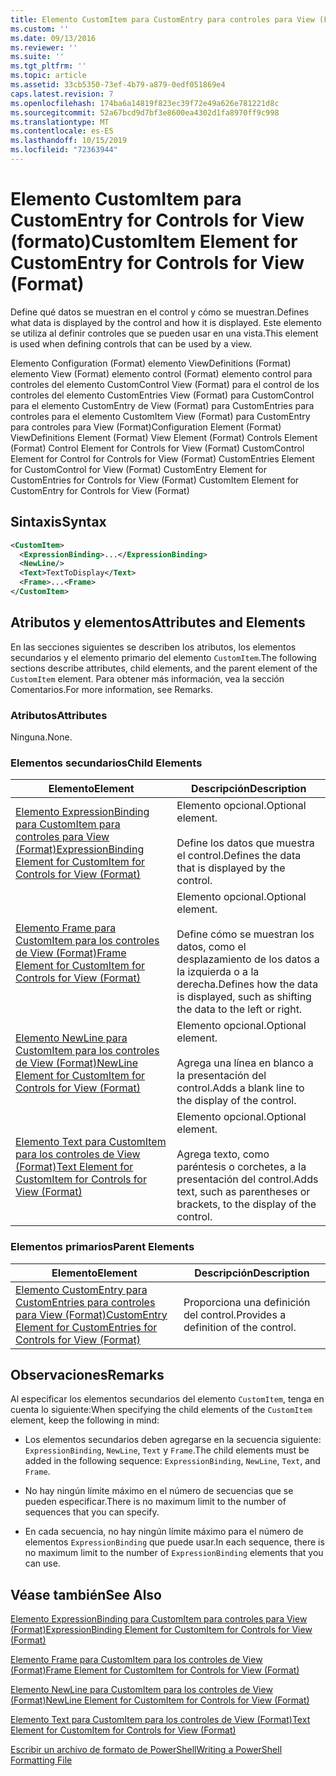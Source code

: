 ```yaml
---
title: Elemento CustomItem para CustomEntry para controles para View (Format) | Microsoft Docs
ms.custom: ''
ms.date: 09/13/2016
ms.reviewer: ''
ms.suite: ''
ms.tgt_pltfrm: ''
ms.topic: article
ms.assetid: 33cb5350-73ef-4b79-a879-0edf051869e4
caps.latest.revision: 7
ms.openlocfilehash: 174ba6a14819f823ec39f72e49a626e781221d8c
ms.sourcegitcommit: 52a67bcd9d7bf3e8600ea4302d1fa8970ff9c998
ms.translationtype: MT
ms.contentlocale: es-ES
ms.lasthandoff: 10/15/2019
ms.locfileid: "72363944"
---
```

# <a name="customitem-element-for-customentry-for-controls-for-view-format"></a><span data-ttu-id="b6e9a-102">Elemento CustomItem para CustomEntry for Controls for View (formato)</span><span class="sxs-lookup"><span data-stu-id="b6e9a-102">CustomItem Element for CustomEntry for Controls for View (Format)</span></span>

<span data-ttu-id="b6e9a-103">Define qué datos se muestran en el control y cómo se muestran.</span><span class="sxs-lookup"><span data-stu-id="b6e9a-103">Defines what data is displayed by the control and how it is displayed.</span></span> <span data-ttu-id="b6e9a-104">Este elemento se utiliza al definir controles que se pueden usar en una vista.</span><span class="sxs-lookup"><span data-stu-id="b6e9a-104">This element is used when defining controls that can be used by a view.</span></span>

<span data-ttu-id="b6e9a-105">Elemento Configuration (Format) elemento ViewDefinitions (Format) elemento View (Format) elemento control (Format) elemento control para controles del elemento CustomControl View (Format) para el control de los controles del elemento CustomEntries View (Format) para CustomControl para el elemento CustomEntry de View (Format) para CustomEntries para controles para el elemento CustomItem View (Format) para CustomEntry para controles para View (Format)</span><span class="sxs-lookup"><span data-stu-id="b6e9a-105">Configuration Element (Format) ViewDefinitions Element (Format) View Element (Format) Controls Element (Format) Control Element for Controls for View (Format) CustomControl Element for Control for Controls for View (Format) CustomEntries Element for CustomControl for View (Format) CustomEntry Element for CustomEntries for Controls for View (Format) CustomItem Element for CustomEntry for Controls for View (Format)</span></span>

## <a name="syntax"></a><span data-ttu-id="b6e9a-106">Sintaxis</span><span class="sxs-lookup"><span data-stu-id="b6e9a-106">Syntax</span></span>

```xml
<CustomItem>
  <ExpressionBinding>...</ExpressionBinding>
  <NewLine/>
  <Text>TextToDisplay</Text>
  <Frame>...<Frame>
</CustomItem>
```

## <a name="attributes-and-elements"></a><span data-ttu-id="b6e9a-107">Atributos y elementos</span><span class="sxs-lookup"><span data-stu-id="b6e9a-107">Attributes and Elements</span></span>

<span data-ttu-id="b6e9a-108">En las secciones siguientes se describen los atributos, los elementos secundarios y el elemento primario del elemento `CustomItem`.</span><span class="sxs-lookup"><span data-stu-id="b6e9a-108">The following sections describe attributes, child elements, and the parent element of the `CustomItem` element.</span></span> <span data-ttu-id="b6e9a-109">Para obtener más información, vea la sección Comentarios.</span><span class="sxs-lookup"><span data-stu-id="b6e9a-109">For more information, see Remarks.</span></span>

### <a name="attributes"></a><span data-ttu-id="b6e9a-110">Atributos</span><span class="sxs-lookup"><span data-stu-id="b6e9a-110">Attributes</span></span>

<span data-ttu-id="b6e9a-111">Ninguna.</span><span class="sxs-lookup"><span data-stu-id="b6e9a-111">None.</span></span>

### <a name="child-elements"></a><span data-ttu-id="b6e9a-112">Elementos secundarios</span><span class="sxs-lookup"><span data-stu-id="b6e9a-112">Child Elements</span></span>

|<span data-ttu-id="b6e9a-113">Elemento</span><span class="sxs-lookup"><span data-stu-id="b6e9a-113">Element</span></span>|<span data-ttu-id="b6e9a-114">Descripción</span><span class="sxs-lookup"><span data-stu-id="b6e9a-114">Description</span></span>|
|-------------|-----------------|
|[<span data-ttu-id="b6e9a-115">Elemento ExpressionBinding para CustomItem para controles para View (Format)</span><span class="sxs-lookup"><span data-stu-id="b6e9a-115">ExpressionBinding Element for CustomItem for Controls for View (Format)</span></span>](./expressionbinding-element-for-customitem-for-controls-for-view-format.md)|<span data-ttu-id="b6e9a-116">Elemento opcional.</span><span class="sxs-lookup"><span data-stu-id="b6e9a-116">Optional element.</span></span><br /><br /> <span data-ttu-id="b6e9a-117">Define los datos que muestra el control.</span><span class="sxs-lookup"><span data-stu-id="b6e9a-117">Defines the data that is displayed by the control.</span></span>|
|[<span data-ttu-id="b6e9a-118">Elemento Frame para CustomItem para los controles de View (Format)</span><span class="sxs-lookup"><span data-stu-id="b6e9a-118">Frame Element for CustomItem for Controls for View (Format)</span></span>](./frame-element-for-customitem-for-controls-for-view-format.md)|<span data-ttu-id="b6e9a-119">Elemento opcional.</span><span class="sxs-lookup"><span data-stu-id="b6e9a-119">Optional element.</span></span><br /><br /> <span data-ttu-id="b6e9a-120">Define cómo se muestran los datos, como el desplazamiento de los datos a la izquierda o a la derecha.</span><span class="sxs-lookup"><span data-stu-id="b6e9a-120">Defines how the data is displayed, such as shifting the data to the left or right.</span></span>|
|[<span data-ttu-id="b6e9a-121">Elemento NewLine para CustomItem para los controles de View (Format)</span><span class="sxs-lookup"><span data-stu-id="b6e9a-121">NewLine Element for CustomItem for Controls for View (Format)</span></span>](./newline-element-for-customitem-for-controls-for-view-format.md)|<span data-ttu-id="b6e9a-122">Elemento opcional.</span><span class="sxs-lookup"><span data-stu-id="b6e9a-122">Optional element.</span></span><br /><br /> <span data-ttu-id="b6e9a-123">Agrega una línea en blanco a la presentación del control.</span><span class="sxs-lookup"><span data-stu-id="b6e9a-123">Adds a blank line to the display of the control.</span></span>|
|[<span data-ttu-id="b6e9a-124">Elemento Text para CustomItem para los controles de View (Format)</span><span class="sxs-lookup"><span data-stu-id="b6e9a-124">Text Element for CustomItem for Controls for View (Format)</span></span>](./text-element-for-customitem-for-controls-for-view-format.md)|<span data-ttu-id="b6e9a-125">Elemento opcional.</span><span class="sxs-lookup"><span data-stu-id="b6e9a-125">Optional element.</span></span><br /><br /> <span data-ttu-id="b6e9a-126">Agrega texto, como paréntesis o corchetes, a la presentación del control.</span><span class="sxs-lookup"><span data-stu-id="b6e9a-126">Adds text, such as parentheses or brackets, to the display of the control.</span></span>|

### <a name="parent-elements"></a><span data-ttu-id="b6e9a-127">Elementos primarios</span><span class="sxs-lookup"><span data-stu-id="b6e9a-127">Parent Elements</span></span>

|<span data-ttu-id="b6e9a-128">Elemento</span><span class="sxs-lookup"><span data-stu-id="b6e9a-128">Element</span></span>|<span data-ttu-id="b6e9a-129">Descripción</span><span class="sxs-lookup"><span data-stu-id="b6e9a-129">Description</span></span>|
|-------------|-----------------|
|[<span data-ttu-id="b6e9a-130">Elemento CustomEntry para CustomEntries para controles para View (Format)</span><span class="sxs-lookup"><span data-stu-id="b6e9a-130">CustomEntry Element for CustomEntries for Controls for View (Format)</span></span>](./customentry-element-for-customentries-for-controls-for-view-format.md)|<span data-ttu-id="b6e9a-131">Proporciona una definición del control.</span><span class="sxs-lookup"><span data-stu-id="b6e9a-131">Provides a definition of the control.</span></span>|

## <a name="remarks"></a><span data-ttu-id="b6e9a-132">Observaciones</span><span class="sxs-lookup"><span data-stu-id="b6e9a-132">Remarks</span></span>

<span data-ttu-id="b6e9a-133">Al especificar los elementos secundarios del elemento `CustomItem`, tenga en cuenta lo siguiente:</span><span class="sxs-lookup"><span data-stu-id="b6e9a-133">When specifying the child elements of the `CustomItem` element, keep the following in mind:</span></span>

- <span data-ttu-id="b6e9a-134">Los elementos secundarios deben agregarse en la secuencia siguiente: `ExpressionBinding`, `NewLine`, `Text` y `Frame`.</span><span class="sxs-lookup"><span data-stu-id="b6e9a-134">The child elements must be added in the following sequence: `ExpressionBinding`, `NewLine`, `Text`, and `Frame`.</span></span>

- <span data-ttu-id="b6e9a-135">No hay ningún límite máximo en el número de secuencias que se pueden especificar.</span><span class="sxs-lookup"><span data-stu-id="b6e9a-135">There is no maximum limit to the number of sequences that you can specify.</span></span>

- <span data-ttu-id="b6e9a-136">En cada secuencia, no hay ningún límite máximo para el número de elementos `ExpressionBinding` que puede usar.</span><span class="sxs-lookup"><span data-stu-id="b6e9a-136">In each sequence, there is no maximum limit to the number of `ExpressionBinding` elements that you can use.</span></span>

## <a name="see-also"></a><span data-ttu-id="b6e9a-137">Véase también</span><span class="sxs-lookup"><span data-stu-id="b6e9a-137">See Also</span></span>

[<span data-ttu-id="b6e9a-138">Elemento ExpressionBinding para CustomItem para controles para View (Format)</span><span class="sxs-lookup"><span data-stu-id="b6e9a-138">ExpressionBinding Element for CustomItem for Controls for View (Format)</span></span>](./expressionbinding-element-for-customitem-for-controls-for-view-format.md)

[<span data-ttu-id="b6e9a-139">Elemento Frame para CustomItem para los controles de View (Format)</span><span class="sxs-lookup"><span data-stu-id="b6e9a-139">Frame Element for CustomItem for Controls for View (Format)</span></span>](./frame-element-for-customitem-for-controls-for-view-format.md)

[<span data-ttu-id="b6e9a-140">Elemento NewLine para CustomItem para los controles de View (Format)</span><span class="sxs-lookup"><span data-stu-id="b6e9a-140">NewLine Element for CustomItem for Controls for View (Format)</span></span>](./newline-element-for-customitem-for-controls-for-view-format.md)

[<span data-ttu-id="b6e9a-141">Elemento Text para CustomItem para los controles de View (Format)</span><span class="sxs-lookup"><span data-stu-id="b6e9a-141">Text Element for CustomItem for Controls for View (Format)</span></span>](./text-element-for-customitem-for-controls-for-view-format.md)

[<span data-ttu-id="b6e9a-142">Escribir un archivo de formato de PowerShell</span><span class="sxs-lookup"><span data-stu-id="b6e9a-142">Writing a PowerShell Formatting File</span></span>](./writing-a-powershell-formatting-file.md)
